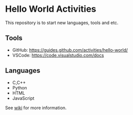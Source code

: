 # Hello World Activities
This repository is to start new languages, tools and etc.

## Tools
- GitHub: https://guides.github.com/activities/hello-world/
- VSCode: https://code.visualstudio.com/docs

## Languages
- C,C++
- Python
- HTML
- JavaScript

See [wiki](https://github.com/jsmoon/hello-world/wiki) for more information.

